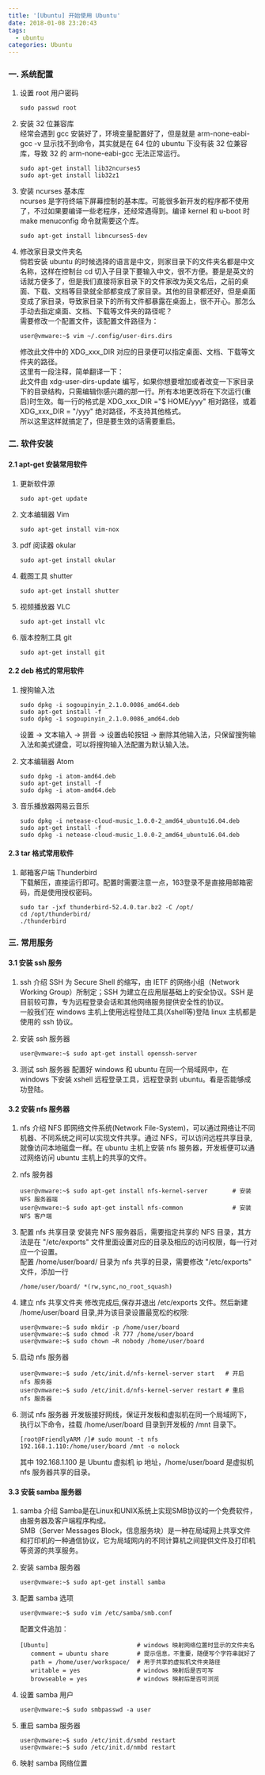 ```yaml
---
title: '[Ubuntu] 开始使用 Ubuntu'
date: 2018-01-08 23:20:43
tags:
  - ubuntu
categories: Ubuntu
---
```


### 一. 系统配置

1. 设置 root 用户密码

       sudo passwd root

2. 安装 32 位兼容库  
   经常会遇到 gcc 安装好了，环境变量配置好了，但是就是 arm-none-eabi-gcc -v 显示找不到命令，其实就是在 64 位的 ubuntu 下没有装 32 位兼容库，导致 32 的 arm-none-eabi-gcc 无法正常运行。

       sudo apt-get install lib32ncurses5
       sudo apt-get install lib32z1

3. 安装 ncurses 基本库  
   ncurses 是字符终端下屏幕控制的基本库。可能很多新开发的程序都不使用了，不过如果要编译一些老程序，还经常遇得到。编译 kernel 和 u-boot 时 make menuconfig 命令就需要这个库。

       sudo apt-get install libncurses5-dev

4. 修改家目录文件夹名  
   倘若安装 ubuntu 的时候选择的语言是中文，则家目录下的文件夹名都是中文名称，这样在控制台 cd 切入子目录下要输入中文，很不方便。要是是英文的话就方便多了，但是我们直接将家目录下的文件家改为英文名后，之前的桌面、下载、文档等目录就全部都变成了家目录。其他的目录都还好，但是桌面变成了家目录，导致家目录下的所有文件都暴露在桌面上，很不开心。那怎么手动去指定桌面、文档、下载等文件夹的路径呢？  
   需要修改一个配置文件，该配置文件路径为：

       user@vmware:~$ vim ~/.config/user-dirs.dirs

   修改此文件中的 XDG_xxx_DIR 对应的目录便可以指定桌面、文档、下载等文件夹的路径。  
   这里有一段注释，简单翻译一下：  
   此文件由 xdg-user-dirs-update 编写，如果你想要增加或者改变一下家目录下的目录结构，只需编辑你感兴趣的那一行。所有本地更改将在下次运行(重启)时生效。每一行的格式是 XDG_xxx_DIR ="$ HOME/yyy" 相对路径，或着 XDG_xxx_DIR = "/yyy" 绝对路径，不支持其他格式。  
   所以这里这样就搞定了，但是要生效的话需要重启。

### 二. 软件安装

#### 2.1 apt-get 安装常用软件

1. 更新软件源

       sudo apt-get update

2. 文本编辑器 Vim

       sudo apt-get install vim-nox

3. pdf 阅读器 okular

       sudo apt-get install okular

4. 截图工具 shutter

       sudo apt-get install shutter

5. 视频播放器 VLC

       sudo apt-get install vlc

6. 版本控制工具 git

       sudo apt-get install git

#### 2.2 deb 格式的常用软件

1. 搜狗输入法

       sudo dpkg -i sogoupinyin_2.1.0.0086_amd64.deb
       sudo apt-get install -f
       sudo dpkg -i sogoupinyin_2.1.0.0086_amd64.deb

   设置 -> 文本输入 -> 拼音 -> 设置齿轮按钮 -> 删除其他输入法，只保留搜狗输入法和美式键盘，可以将搜狗输入法配置为默认输入法。

2. 文本编辑器 Atom

       sudo dpkg -i atom-amd64.deb
       sudo apt-get install -f
       sudo dpkg -i atom-amd64.deb

3. 音乐播放器网易云音乐

       sudo dpkg -i netease-cloud-music_1.0.0-2_amd64_ubuntu16.04.deb
       sudo apt-get install -f
       sudo dpkg -i netease-cloud-music_1.0.0-2_amd64_ubuntu16.04.deb

#### 2.3 tar 格式常用软件

1. 邮箱客户端 Thunderbird  
   下载解压，直接运行即可。配置时需要注意一点，163登录不是直接用邮箱密码，而是使用授权密码。

       sudo tar -jxf thunderbird-52.4.0.tar.bz2 -C /opt/
       cd /opt/thunderbird/
       ./thunderbird


### 三. 常用服务

#### 3.1 安装 ssh 服务

1. ssh 介绍
   SSH 为 Secure Shell 的缩写，由 IETF 的网络小组（Network Working Group）所制定；SSH 为建立在应用层基础上的安全协议。SSH 是目前较可靠，专为远程登录会话和其他网络服务提供安全性的协议。  
   一般我们在 windows 主机上使用远程登陆工具(Xshell等)登陆 linux 主机都是使用的 ssh 协议。

2. 安装 ssh 服务器

       user@vmware:~$ sudo apt-get install openssh-server

3. 测试 ssh 服务器
   配置好 windows 和 ubuntu 在同一个局域网中，在 windows 下安装 xshell 远程登录工具，远程登录到 ubuntu。看是否能够成功登陆。

#### 3.2 安装 nfs 服务器

1. nfs 介绍
   NFS 即网络文件系统(Network File-System)，可以通过网络让不同机器、不同系统之间可以实现文件共享。通过 NFS，可以访问远程共享目录,就像访问本地磁盘一样。在 ubuntu 主机上安装 nfs 服务器，开发板便可以通过网络访问 ubuntu 主机上的共享的文件。

2. nfs 服务器

       user@vmware:~$ sudo apt-get install nfs-kernel-server       # 安装 NFS 服务器端
       user@vmware:~$ sudo apt-get install nfs-common              # 安装 NFS 客户端

3. 配置 nfs 共享目录
   安装完 NFS 服务器后，需要指定共享的 NFS 目录，其方法是在 "/etc/exports" 文件里面设置对应的目录及相应的访问权限，每一行对应一个设置。  
   配置 /home/user/board/ 目录为 nfs 共享的目录，需要修改 "/etc/exports" 文件，添加一行

       /home/user/board/ *(rw,sync,no_root_squash)

4. 建立 nfs 共享文件夹
   修改完成后,保存并退出 /etc/exports 文件。然后新建 /home/user/board 目录,并为该目录设置最宽松的权限:

       user@vmware:~$ sudo mkdir -p /home/user/board
       user@vmware:~$ sudo chmod -R 777 /home/user/board
       user@vmware:~$ sudo chown –R nobody /home/user/board

5. 启动 nfs 服务器

       user@vmware:~$ sudo /etc/init.d/nfs-kernel-server start   # 开启 nfs 服务器
       user@vmware:~$ sudo /etc/init.d/nfs-kernel-server restart # 重启 nfs 服务器

6. 测试 nfs 服务器
   开发板接好网线，保证开发板和虚拟机在同一个局域网下，执行以下命令，挂载 /home/user/board 目录到开发板的 /mnt 目录下。

       [root@FriendlyARM /]# sudo mount -t nfs 192.168.1.110:/home/user/board /mnt -o nolock

   其中 192.168.1.100 是 Ubuntu 虚拟机 ip 地址，/home/user/board 是虚拟机 nfs 服务器共享的目录。

#### 3.3 安装 samba 服务器

1. samba 介绍
   Samba是在Linux和UNIX系统上实现SMB协议的一个免费软件，由服务器及客户端程序构成。  
   SMB（Server Messages Block，信息服务块）是一种在局域网上共享文件和打印机的一种通信协议，它为局域网内的不同计算机之间提供文件及打印机等资源的共享服务。

2. 安装 samba 服务器

       user@vmware:~$ sudo apt-get install samba

3. 配置 samba 选项

       user@vmware:~$ sudo vim /etc/samba/smb.conf

   配置文件追加：

       [Ubuntu]                         # windows 映射网络位置时显示的文件夹名
          comment = ubuntu share        # 提示信息，不重要，随便写个字符串就好了
          path = /home/user/workspace/  # 用于共享的虚拟机文件夹路径
          writable = yes                # windows 映射后是否可写
          browseable = yes              # windows 映射后是否可浏览

4. 设置 samba 用户

       user@vmware:~$ sudo smbpasswd -a user

5. 重启 samba 服务器

       user@vmware:~$ sudo /etc/init.d/smbd restart
       user@vmware:~$ sudo /etc/init.d/nmbd restart

6. 映射 samba 网络位置

